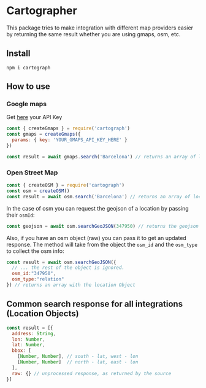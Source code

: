 # Cartographer
This package tries to make integration with different map providers easier by returning the same result whether you are using gmaps, osm, etc.

## Install
  `npm i cartograph`

## How to use

### Google maps

Get [here](https://developers.google.com/maps/documentation/javascript/get-api-key) your API Key
```js
const { createGmaps } = require('cartograph')
const gmaps = createGmaps({
  params: { key: 'YOUR_GMAPS_API_KEY_HERE' }
})

const result = await gmaps.search('Barcelona') // returns an array of locations.
```

### Open Street Map
```js
const { createOSM } = require('cartograph')
const osm = createOSM()
const result = await osm.search('Barcelona') // returns an array of locations.
```

In the case of osm you can request the geojson of a location by passing their `osmId`:
```js
const geojson = await osm.searchGeoJSON(347950) // returns the geojson of Barcelona.
```

Also, if you have an osm object (raw) you can pass it to get an updated response. The method will take from the object the `osm_id` and the `osm_type` to collect the osm info:
```js
const result = await osm.searchGeoJSON({
  // ... the rest of the object is ignored.
  osm_id:"347950",
  osm_type:"relation"
}) // returns an array with the location Object
```

## Common search response for all integrations (Location Objects)
```js
const result = [{
  address: String,
  lon: Number,
  lat: Number,
  bbox: [
    [Number, Number], // south - lat, west - lon
    [Number, Number]  // north - lat, east - lon
  ],
  raw: {} // unprocessed response, as returned by the source
}]
```

